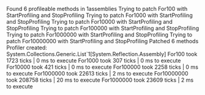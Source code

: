Found 6 profileable methods in 1assemblies
Trying to patch For100 with StartProfiling and StopProfiling
Trying to patch For1000 with StartProfiling and StopProfiling
Trying to patch For10000 with StartProfiling and StopProfiling
Trying to patch For100000 with StartProfiling and StopProfiling
Trying to patch For1000000 with StartProfiling and StopProfiling
Trying to patch For10000000 with StartProfiling and StopProfiling
Patched 6 methods
Profiler created: System.Collections.Generic.List`1[System.Reflection.Assembly]
For100 took 1723 ticks | 0 ms to execute
For1000 took 307 ticks | 0 ms to execute
For10000 took 421 ticks | 0 ms to execute
For100000 took 2258 ticks | 0 ms to execute
For1000000 took 22613 ticks | 2 ms to execute
For10000000 took 208758 ticks | 20 ms to execute
For1000000 took 23609 ticks | 2 ms to execute

